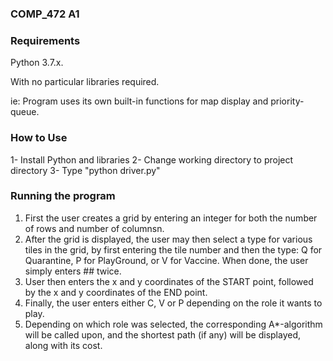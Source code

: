 ### COMP_472 A1

### Requirements

Python 3.7.x.

With no particular libraries required. 

ie: Program uses its own built-in functions for map display 
    and priority-queue. 

### How to Use 

1- Install Python and libraries
2- Change working directory to project directory
3- Type "python driver.py"

### Running the program 

1. First the user creates a grid by entering an integer for both
   the number of rows and number of columnsn.
2. After the grid is displayed, the user may then select a type
   for various tiles in the grid, by first entering the tile 
   number and then the type: Q for Quarantine, P for PlayGround,
   or V for Vaccine. When done, the user simply enters ## twice.
3. User then enters the x and y coordinates of the START point, 
   followed by the x and y coordinates of the END point.
4. Finally, the user enters either C, V or P depending on the 
   role it wants to play. 
5. Depending on which role was selected, the corresponding 
   A*-algorithm will be called upon, and the shortest path 
   (if any) will be displayed, along with its cost. 
